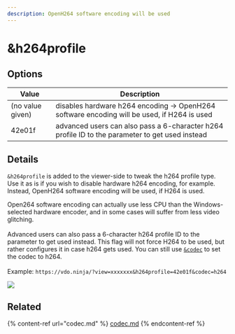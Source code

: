 ```yaml
---
description: OpenH264 software encoding will be used
---
```


# \&h264profile

## Options

| Value            | Description                                                                                     |
| ---------------- | ----------------------------------------------------------------------------------------------- |
| (no value given) | disables hardware h264 encoding -> OpenH264 software encoding will be used, if H264 is used     |
| 42e01f           | advanced users can also pass a 6-character h264 profile ID to the parameter to get used instead |

## Details

`&h264profile` is added to the viewer-side to tweak the h264 profile type. Use it as is if you wish to disable hardware h264 encoding, for example. Instead, OpenH264 software encoding will be used, if H264 is used.

Open264 software encoding can actually use less CPU than the Windows-selected hardware encoder, and in some cases will suffer from less video glitching.\
\
Advanced users can also pass a 6-character h264 profile ID to the parameter to get used instead. This flag will not force H264 to be used, but rather configures it in case h264 gets used. You can still use [`&codec`](codec.md) to set the codec to h264.\
\
Example: `https://vdo.ninja/?view=xxxxxxx&h264profile=42e01f&codec=h264`

![](https://lh5.googleusercontent.com/sITY54EgMFJiM2nX7QXOjd645PKQv\_xktwsSUg1QVyvdpxJ9hLRuv0iyOQiL4nHw0dDYklKKp8bqh5F3jFh8prq9foPjaEZmv\_se\_bEwzhECGUDjTYHCJvbaw\_eve8Xs3T5\_7fxf)

## Related

{% content-ref url="codec.md" %}
[codec.md](codec.md)
{% endcontent-ref %}
